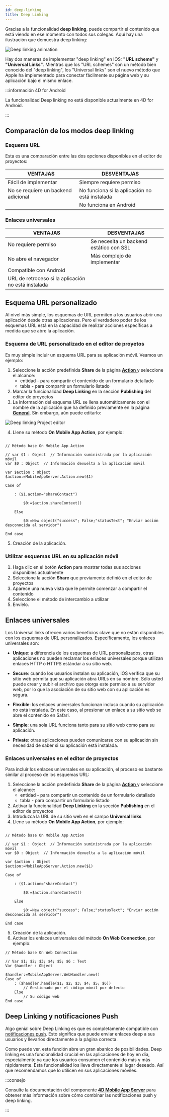 ```yaml
---
id: deep-linking
title: Deep Linking
---
```



Gracias a la funcionalidad **deep linking**, puede compartir el contenido que está viendo en ese momento con todos sus colegas. Aquí hay una ilustración que demuestra deep linking:

![Deep linking animation](img/4d-for-ios-deeplinking.gif)

Hay dos maneras de implementar "deep linking" en IOS: **"URL scheme"** y **"Universal Links"**. Mientras que los "URL schemes" son un método bien conocido del "deep linking", los "Universal links" son el nuevo método que Apple ha implementado para conectar fácilmente su página web y su aplicación bajo el mismo enlace.

:::información 4D for Android

La funcionalidad Deep linking no está disponible actualmente en 4D for Android.

:::

## Comparación de los modos deep linking

### Esquema URL

Esta es una comparación entre las dos opciones disponibles en el editor de proyectos:

| VENTAJAS                            | DESVENTAJAS                                    |
| ----------------------------------- | ---------------------------------------------- |
| Fácil de implementar                | Siempre requiere permiso                       |
| No se requiere un backend adicional | No funciona si la aplicación no está instalada |
|                                     | No funciona en Android                         |

### Enlaces universales

| VENTAJAS                                            | DESVENTAJAS                             |
| --------------------------------------------------- | --------------------------------------- |
| No requiere permiso                                 | Se necesita un backend estático con SSL |
| No abre el navegador                                | Más complejo de implementar             |
| Compatible con Android                              |                                         |
| URL de retroceso si la aplicación no está instalada |                                         |

## Esquema URL personalizado

Al nivel más simple, los esquemas de URL permiten a los usuarios abrir una aplicación desde otras aplicaciones. Pero el verdadero poder de los esquemas URL está en la capacidad de realizar acciones específicas a medida que se abre la aplicación.



### Esquema de URL personalizado en el editor de proyetos

Es muy simple incluir un esquema URL para su aplicación móvil. Veamos un ejemplo:

1. Seleccione la acción predefinida **Share** de la página [**Action** ](../project-definition/actions.md) y seleccione el alcance:
    *   entidad - para compartir el contenido de un formulario detallado
    *   tabla - para compartir un formulario listado
2. Marcar la funcionalidad **Deep Linking** en la sección **Publishing** del editor de proyectos
3. La información del esquema URL se llena automáticamente con el nombre de la aplicación que ha definido previamente en la página [**General**](../project-definition/general.md). Sin embargo, aún puede editarlo:

![Deep linking Project editor](img/deep-linking-project-editor-publishing-section.png)

4. Llene su método **On Mobile App Action**, por ejemplo:

```4d

// Método base On Mobile App Action

// var $1 : Object  // Información suministrada por la aplicación móvil
var $0 : Object  // Información devuelta a la aplicación móvil

var $action : Object
$action:=MobileAppServer.Action.new($1)

Case of 

    : ($1.action="shareContact")

        $0:=$action.shareContext()

    Else 

        $0:=New object("success"; False;"statusText"; "Enviar acción desconocida al servidor")

End case 

```

5. Creación de la aplicación.


### Utilizar esquemas URL en su aplicación móvil

1. Haga clic en el botón **Action** para mostrar todas sus acciones disponibles actualmente
2. Seleccione la acción **Share** que previamente definió en el editor de proyectos
3. Aparece una nueva vista que le permite comenzar a compartir el contenido
4. Seleccione el método de intercambio a utilizar
5. Envíelo.

## Enlaces universales

Los Universal links ofrecen varios beneficios clave que no están disponibles con los esquemas de URL personalizados. Específicamente, los enlaces universales son:

* **Unique**: a diferencia de los esquemas de URL personalizados, otras aplicaciones no pueden reclamar los enlaces universales porque utilizan enlaces HTTP o HTTPS estándar a su sitio web.

* **Secure**: cuando los usuarios instalan su aplicación, iOS verifica que su sitio web permita que su aplicación abra URLs en su nombre. Sólo usted puede crear y subir el archivo que otorga este permiso a su servidor web, por lo que la asociación de su sitio web con su aplicación es segura.

* **Flexible**: los enlaces universales funcionan incluso cuando su aplicación no está instalada. En este caso, al presionar un enlace a su sitio web se abre el contenido en Safari.

* **Simple**: una sola URL funciona tanto para su sitio web como para su aplicación.

* **Private**: otras aplicaciones pueden comunicarse con su aplicación sin necesidad de saber si su aplicación está instalada.

### Enlaces universales en el editor de proyectos

Para incluir los enlaces universales en su aplicación, el proceso es bastante similar al proceso de los esquemas URL:

1. Seleccione la acción predefinida **Share** de la página [**Action** ](../project-definition/actions.md) y seleccione el alcance:
    *   entidad - para compartir un contenido de un formulario detallado
    *   tabla - para compartir un formulario listado
2. Activar la funcionalidad **Deep Linking** en la sección **Publishing** en el editor de proyectos
3. Introduzca la URL de su sitio web en el campo **Universal links**
4. Llene su método **On Mobile App Action**, por ejemplo:

```4d

// Método base On Mobile App Action

// var $1 : Object  // Información suministrada por la aplicación móvil
var $0 : Object  // Información devuelta a la aplicación móvil

var $action : Object
$action:=MobileAppServer.Action.new($1)

Case of 

    : ($1.action="shareContact")

        $0:=$action.shareContext()

    Else 

        $0:=New object("success"; False;"statusText"; "Enviar acción desconocida al servidor")

End case 

```

5. Creación de la aplicación.
6. Activar los enlaces universales del método **On Web Connection**, por ejemplo:

```4d
// Método base On Web Connection

// Var $1; $2; $3; $4; $5; $6 : Text
Var $handler : Object

$handler:=MobileAppServer.WebHandler.new()
Case of
    : ($handler.handle($1; $2; $3; $4; $5; $6))
        // Gestionado por el código móvil por defecto
    Else
        // Su código web
End case

```



## Deep Linking y notificaciones Push

Algo genial sobre Deep Linking es que es completamente compatible con [notificaciones push](push-notification.md). Esto significa que puede enviar enlaces deep a sus usuarios y llevarlos directamente a la página correcta.

Como puede ver, esta función abre un gran abanico de posibilidades. Deep linking es una funcionalidad crucial en las aplicaciones de hoy en día, especialmente ya que los usuarios consumen el contenido más y más rápidamente. Esta funcionalidad los lleva directamente al lugar deseado. Así que recomendamos que lo utilicen en sus aplicaciones móviles.

:::consejo

Consulte la documentación del componente [**4D Mobile App Server**](https://github.com/4d-for-ios/4D-Mobile-App-Server/blob/master/Documentation/Classes/PushNotification.md) para obtener más información sobre cómo combinar las notificaciones push y deep linking.

:::







